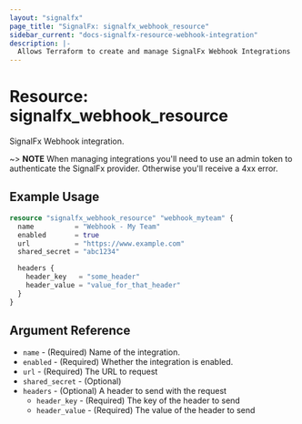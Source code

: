 ```yaml
---
layout: "signalfx"
page_title: "SignalFx: signalfx_webhook_resource"
sidebar_current: "docs-signalfx-resource-webhook-integration"
description: |-
  Allows Terraform to create and manage SignalFx Webhook Integrations
---
```


# Resource: signalfx_webhook_resource

SignalFx Webhook integration.

~> **NOTE** When managing integrations you'll need to use an admin token to authenticate the SignalFx provider. Otherwise you'll receive a 4xx error.

## Example Usage

```tf
resource "signalfx_webhook_resource" "webhook_myteam" {
  name          = "Webhook - My Team"
  enabled       = true
  url           = "https://www.example.com"
  shared_secret = "abc1234"

  headers {
    header_key   = "some_header"
    header_value = "value_for_that_header"
  }
}
```

## Argument Reference

* `name` - (Required) Name of the integration.
* `enabled` - (Required) Whether the integration is enabled.
* `url` - (Required) The URL to request
* `shared_secret` - (Optional)
* `headers` - (Optional) A header to send with the request
  * `header_key` - (Required) The key of the header to send
  * `header_value` - (Required) The value of the header to send
